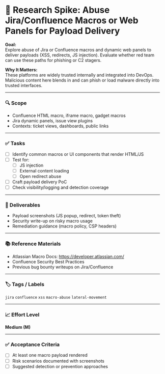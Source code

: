 # 🧩 Research Spike: Abuse Jira/Confluence Macros or Web Panels for Payload Delivery

**Goal:**  
Explore abuse of Jira or Confluence macros and dynamic web panels to deliver payloads (XSS, redirects, JS injection). Evaluate whether red team can use these paths for phishing or C2 stagers.

**Why It Matters:**  
These platforms are widely trusted internally and integrated into DevOps. Malicious content here blends in and can phish or load malware directly into trusted interfaces.

---

### 🔍 Scope
- Confluence HTML macro, iframe macro, gadget macros
- Jira dynamic panels, issue view plugins
- Contexts: ticket views, dashboards, public links

---

### ✅ Tasks
- [ ] Identify common macros or UI components that render HTML/JS
- [ ] Test for:
  - [ ] JS injection
  - [ ] External content loading
  - [ ] Open redirect abuse
- [ ] Craft payload delivery PoC
- [ ] Check visibility/logging and detection coverage

---

### 🎯 Deliverables
- Payload screenshots (JS popup, redirect, token theft)
- Security write-up on risky macro usage
- Remediation guidance (macro policy, CSP headers)

---

### 📚 Reference Materials
- Atlassian Macro Docs: https://developer.atlassian.com/  
- Confluence Security Best Practices  
- Previous bug bounty writeups on Jira/Confluence

---

### 🏷️ Tags / Labels
`jira` `confluence` `xss` `macro-abuse` `lateral-movement`

---

### 📈 Effort Level
**Medium (M)**

---

### ✅ Acceptance Criteria
- [ ] At least one macro payload rendered
- [ ] Risk scenarios documented with screenshots
- [ ] Suggested detection or prevention approaches
